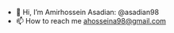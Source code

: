 - 👋 Hi, I’m Amirhossein Asadian: @asadian98
- 📫 How to reach me ahosseina98@gmail.com
<!-- - ✨ You can find my updated CV [here](https://drive.google.com/file/d/17px1t_QnTDpnTmsQonPPtN42pHgNGnzW/view?usp=sharing)
 -->
<!---
asadian98/asadian98 is a ✨ special ✨ repository because its `README.md` (this file) appears on your GitHub profile.
You can click the Preview link to take a look at your changes.
--->
